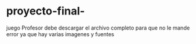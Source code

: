 # proyecto-final-
juego
Profesor debe descargar el archivo completo para que no le mande error ya que hay varias imagenes y fuentes
